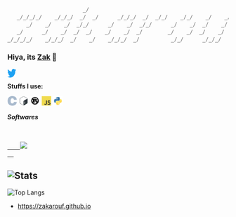 ```python
                        _/                                                   _/_/
   _/_/_/_/    _/_/_/  _/  _/      _/_/_/  _/  _/_/    _/_/    _/    _/    _/    
      _/    _/    _/  _/_/      _/    _/  _/_/      _/    _/  _/    _/  _/_/_/_/
   _/      _/    _/  _/  _/    _/    _/  _/        _/    _/  _/    _/    _/
_/_/_/_/    _/_/_/  _/    _/    _/_/_/  _/          _/_/      _/_/_/    _/

```

### Hiya, its [Zak](https://zakarouf.github.io) 👋

<a href="https://twitter.com/zakarouf">
    <code><img align="left" alt="Zakarouf | Twitter" width="20px" src="https://raw.githubusercontent.com/devicons/devicon/master/icons/twitter/twitter-original.svg" /></code>
</a>

<br />

**Stuffs I use:**

<code><img height="22" src="https://raw.githubusercontent.com/devicons/devicon/master/icons/c/c-original.svg"></code>
<code><img height="22" src="https://raw.githubusercontent.com/devicons/devicon/master/icons/bash/bash-original.svg"></code>
<code><img height="22" src="https://raw.githubusercontent.com/devicons/devicon/master/icons/rust/rust-plain.svg"></code>
<code><img height="22" src="https://raw.githubusercontent.com/devicons/devicon/master/icons/javascript/javascript-original.svg"></code>
<code><img height="22" src="https://raw.githubusercontent.com/devicons/devicon/master/icons/python/python-original.svg"></code>



***Softwares***

<code>
  <a href="https://neovim.io">
    <img height="22", src="https://raw.githubusercontent.com/neovim/neovim.github.io/master/logos/neovim-mark-flat.svg">
  </a>
</code>


![Stats](https://github-readme-stats.vercel.app/api?username=zakarouf&show_icons=true&theme=graywhite)
---
![Top Langs](https://github-readme-stats.vercel.app/api/top-langs/?username=zakarouf&layout=compact&theme=graywhite)


- https://zakarouf.github.io
